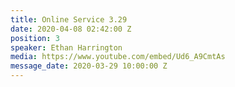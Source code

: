 ```yaml
---
title: Online Service 3.29
date: 2020-04-08 02:42:00 Z
position: 3
speaker: Ethan Harrington
media: https://www.youtube.com/embed/Ud6_A9CmtAs
message_date: 2020-03-29 10:00:00 Z
---
```


